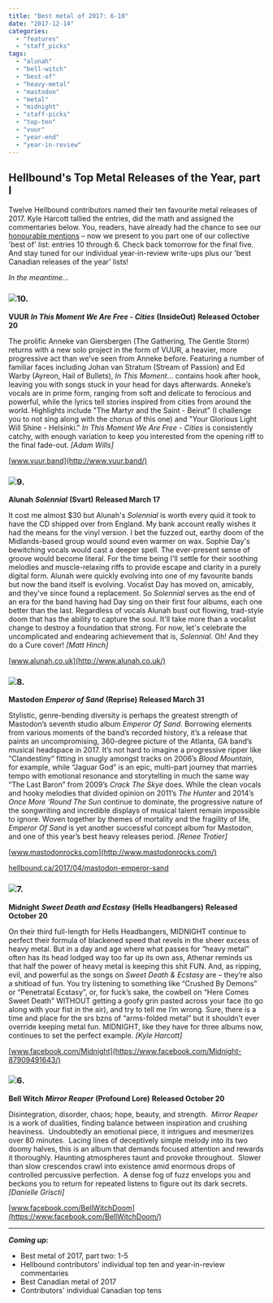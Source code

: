 ```yaml
---
title: "Best metal of 2017: 6-10"
date: "2017-12-14"
categories: 
  - "features"
  - "staff_picks"
tags: 
  - "alunah"
  - "bell-witch"
  - "best-of"
  - "heavy-metal"
  - "mastodon"
  - "metal"
  - "midnight"
  - "staff-picks"
  - "top-ten"
  - "vuur"
  - "year-end"
  - "year-in-review"
---
```


## Hellbound's Top Metal Releases of the Year, part I

Twelve Hellbound contributors named their ten favourite metal releases of 2017. Kyle Harcott tallied the entries, did the math and assigned the commentaries below. You, readers, have already had the chance to see our [honourable mentions](https://hellbound.ca/2017/12/honourable-mentions-2017/) – now we present to you part one of our collective 'best of' list: entries 10 through 6. Check back tomorrow for the final five. And stay tuned for our individual year-in-review write-ups plus our 'best Canadian releases of the year' lists!

_In the meantime..._

### ![](https://hellbound.ca/wp-content/uploads/2017/12/Vuur_2017-300x300.jpg)10.

**VUUR** _**In This Moment We Are Free - Cities**_ **(InsideOut)** **Released October 20**

The prolific Anneke van Giersbergen (The Gathering, The Gentle Storm) returns with a new solo project in the form of VUUR, a heavier, more progressive act than we’ve seen from Anneke before. Featuring a number of familiar faces including Johan van Stratum (Stream of Passion) and Ed Warby (Ayreon, Hail of Bullets), _In This Moment_… contains hook after hook, leaving you with songs stuck in your head for days afterwards. Anneke’s vocals are in prime form, ranging from soft and delicate to ferocious and powerful, while the lyrics tell stories inspired from cities from around the world. Highlights include "The Martyr and the Saint - Beirut" (I challenge you to not sing along with the chorus of this one) and "Your Glorious Light Will Shine - Helsinki." _In This Moment We Are Free - Cities_ is consistently catchy, with enough variation to keep you interested from the opening riff to the final fade-out. _\[Adam Wills\]_

[www.vuur.band](http://www.vuur.band/)

### ![](https://hellbound.ca/wp-content/uploads/2017/12/alunah_solennial-Custom-300x300.jpg)9.

**Alunah** _**Solennial**_ **(Svart)** **Released March 17**

It cost me almost $30 but Alunah's _Solennial_ is worth every quid it took to have the CD shipped over from England. My bank account really wishes it had the means for the vinyl version. I bet the fuzzed out, earthy doom of the Midlands-based group would sound even warmer on wax. Sophie Day's bewitching vocals would cast a deeper spell. The ever-present sense of groove would become literal. For the time being I'll settle for their soothing melodies and muscle-relaxing riffs to provide escape and clarity in a purely digital form. Alunah were quickly evolving into one of my favourite bands but now the band itself is evolving. Vocalist Day has moved on, amicably, and they've since found a replacement. So _Solennial_ serves as the end of an era for the band having had Day sing on their first four albums, each one better than the last. Regardless of vocals Alunah bust out flowing, trad-style doom that has the ability to capture the soul. It'll take more than a vocalist change to destroy a foundation that strong. For now, let's celebrate the uncomplicated and endearing achievement that is, _Solennial_. Oh! And they do a Cure cover! _\[Matt Hinch\]_

[www.alunah.co.uk](http://www.alunah.co.uk/)

### ![](https://hellbound.ca/wp-content/uploads/2017/04/Mastodon-Emperor_of_Sand-300x300.jpg)8.

**Mastodon** _**Emperor of Sand**_ **(Reprise)** **Released March 31**

Stylistic, genre-bending diversity is perhaps the greatest strength of Mastodon’s seventh studio album _Emperor Of Sand_. Borrowing elements from various moments of the band’s recorded history, it’s a release that paints an uncompromising, 360-degree picture of the Atlanta, GA band’s musical headspace in 2017. It’s not hard to imagine a progressive ripper like “Clandestiny” fitting in snugly amongst tracks on 2006’s _Blood Mountain_, for example, while “Jaguar God” is an epic, multi-part journey that marries tempo with emotional resonance and storytelling in much the same way “The Last Baron” from 2009’s _Crack The Skye_ does. While the clean vocals and hooky melodies that divided opinion on 2011’s _The Hunter_ and 2014’s _Once More ‘Round The Sun_ continue to dominate, the progressive nature of the songwriting and incredible displays of musical talent remain impossible to ignore. Woven together by themes of mortality and the fragility of life, _Emperor Of Sand_ is yet another successful concept album for Mastodon, and one of this year’s best heavy releases period. _\[Renee Trotier\]_

[www.mastodonrocks.com](http://www.mastodonrocks.com/)

[hellbound.ca/2017/04/mastodon-emperor-sand](https://hellbound.ca/2017/04/mastodon-emperor-sand/)

### ![](https://hellbound.ca/wp-content/uploads/2017/12/midnight-sweet-death-cover-293x300.jpg)7.

**Midnight** _**Sweet Death and Ecstasy**_ **(Hells Headbangers)** **Released October 20**

On their third full-length for Hells Headbangers, MIDNIGHT continue to perfect their formula of blackened speed that revels in the sheer excess of heavy metal. But in a day and age where what passes for “heavy metal” often has its head lodged way too far up its own ass, Athenar reminds us that half the power of heavy metal is keeping this shit FUN. And, as ripping, evil, and powerful as the songs on _Sweet Death & Ecstasy_ are – they’re also a shitload of fun. You try listening to something like “Crushed By Demons” or “Penetratal Ecstasy”, or, for fuck’s sake, the cowbell on “Here Comes Sweet Death” WITHOUT getting a goofy grin pasted across your face (to go along with your fist in the air), and try to tell me I’m wrong. Sure, there is a time and place for the srs bzns of “arms-folded metal” but it shouldn’t ever override keeping metal fun. MIDNIGHT, like they have for three albums now, continues to set the perfect example. _\[Kyle Harcott\]_

[www.facebook.com/Midnight](https://www.facebook.com/Midnight-87909491643/)

### ![](https://hellbound.ca/wp-content/uploads/2017/12/bell-witch-mirror-reaper-300x298.jpg)6.

**Bell Witch** _**Mirror Reaper**_ **(Profound Lore)** **Released October 20**

Disintegration, disorder, chaos; hope, beauty, and strength.  _Mirror Reaper_ is a work of dualities, finding balance between inspiration and crushing heaviness.  Undoubtedly an emotional piece, it intrigues and mesmerizes over 80 minutes.  Lacing lines of deceptively simple melody into its two doomy halves, this is an album that demands focused attention and rewards it thoroughly. Haunting atmospheres taunt and provoke throughout.  Slower than slow crescendos crawl into existence amid enormous drops of controlled percussive perfection.  A dense fog of fuzz envelops you and beckons you to return for repeated listens to figure out its dark secrets. _\[Danielle Griscti\]_

[www.facebook.com/BellWitchDoom](https://www.facebook.com/BellWitchDoom/)

* * *

**_Coming up:_** 

- Best metal of 2017, part two: 1-5
- Hellbound contributors' individual top ten and year-in-review commentaries
- Best Canadian metal of 2017
- Contributors' individual Canadian top tens
